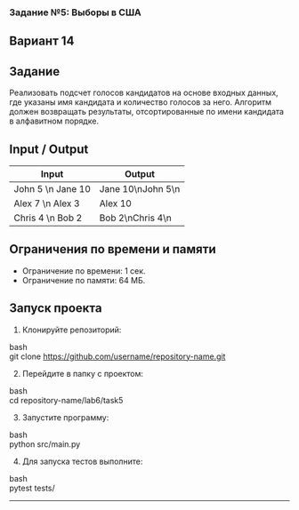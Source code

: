 ### Задание №5: Выборы в США   
## Вариант 14   
 
## Задание   
Реализовать подсчет голосов кандидатов на основе входных данных, где указаны имя кандидата и количество голосов за него. Алгоритм должен возвращать результаты, отсортированные по имени кандидата в алфавитном порядке.   
 
## Input / Output   
 
| Input                          | Output        |   
|---------------------------------|---------------|   
| John 5 \n Jane 10              | Jane 10\nJohn 5\n |   
| Alex 7 \n Alex 3               | Alex 10       |   
| Chris 4 \n Bob 2               | Bob 2\nChris 4\n |   
 
## Ограничения по времени и памяти   
 
- Ограничение по времени: 1 сек.   
- Ограничение по памяти: 64 МБ.   
 
## Запуск проекта   
 
1. Клонируйте репозиторий:   
   
bash   
   git clone https://github.com/username/repository-name.git   
   
   
 
2. Перейдите в папку с проектом:   
   
bash   
   cd repository-name/lab6/task5   
   
   
 
3. Запустите программу:   
   
bash   
   python src/main.py   
   
   
 
4. Для запуска тестов выполните:   
   
bash   
   pytest tests/   
   
   
 
--- 